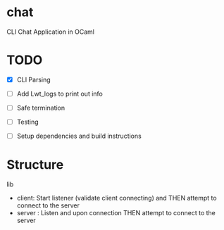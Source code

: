 # chat
CLI Chat Application in OCaml

# TODO
- [x] CLI Parsing
- [ ] Add Lwt_logs to print out info
- [ ] Safe termination
- [ ] Testing
- [ ] Setup dependencies and build instructions


# Structure
lib
- client: Start listener (validate client connecting) and THEN attempt to connect to the server
- server : Listen and upon connection THEN attempt to connect to the server
